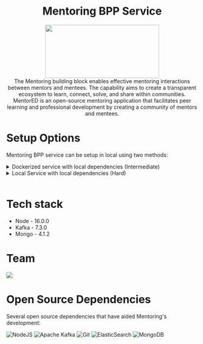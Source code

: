 <div align="center">

# Mentoring BPP Service

<a href="https://shikshalokam.org/elevate/">
<img
    src="https://shikshalokam.org/wp-content/uploads/2021/06/elevate-logo.png"
    height="140"
    width="300"
  />
</a>

</br>
The Mentoring building block enables effective mentoring interactions between mentors and mentees. The capability aims to create a transparent ecosystem to learn, connect, solve, and share within communities. MentorED is an open-source mentoring application that facilitates peer learning and professional development by creating a community of mentors and mentees.

</div>

# Setup Options

Mentoring BPP service can be setup in local using two methods:

<details><summary>Dockerized service with local dependencies (Intermediate)</summary>

## A. Dockerized Service With Local Dependencies

**Expectation**: Run single docker containerized service with existing local (in host) or remote dependencies.

- Clone the **Mentoring BPP service** repository.

  ```console
  git clone https://github.com/ELEVATE-Project/mentoring-bpp-service.git
  ```

### Local Dependencies Steps

1.  Update dependency (Mongo, Kafka etc) IP addresses in .env with "**host.docker.internal**".

    Eg:

    ```properties
    #MongoDb Connectivity Url
    MONGODB_URL = mongodb://host.docker.internal:27017/dsep-mentoring
    #Kafka Host Server URL
    KAFKA_URL = host.docker.external:9092
    #Mentoring service URI
    MENTORING_URI= host.docker.external:3000/mentoring
    ```

2.  Build the docker image.
    ```console
    /ELEVATE/mentoring-bpp-service$ docker build -t elevate/mentoring-bpp:1.0 .
    ```
3.  Run the docker container.

    - For Mac & Windows with docker v18.03+:

      ```console
      $ docker run --name mentoring-bpp:1.0 elevate/mentoring-bpp:1.0
      ```

    - For Linux:

      ```console
      $ docker run --name mentoring-bpp --add-host=host.docker.internal:host-gateway elevate/mentoring-bpp:1.0`
      ```

      Refer [this](https://stackoverflow.com/a/24326540) for more information.

### Remote Dependencies Steps

1.  Update dependency (Mongo, Kafka etc) Ip addresses in .env with respective remote server IPs.

    Eg:

    ```properties
    #Elastic Search Server URL
    ELASTIC_NODE = 10.1.2.34:9200
    #Kafka Host Server URL
    KAFKA_URL = 11.2.3.45:9092
    #Mentoring service URI
    MENTORING_URI= dev.elevate-apis.shikshalokam.org/mentoring
    ```

2.  Build the docker image.
    ```console
    /ELEVATE/mentoring-bpp-service$ docker build -t elevate/mentoring-bpp:1.0 .
    ```
3.  Run the docker container.

    ```console
    $ docker run --name elevate/mentoring-bpp:1.0 elevate/mentoring-bpp:1.0 .
    ```

</details>

<details><summary>Local Service with local dependencies (Hard)</summary>

## B. Local Service With Local Dependencies

**Expectation**: Run a single service with existing local dependencies in the host (**Non-Docker Implementation**).

### Steps

1.  Install required tools & dependencies

    Install any IDE (eg: VScode)

    Install Nodejs: https://nodejs.org/en/download/

    Install Kafka: https://kafka.apache.org/quickstart

    Install MongoDB: https://docs.mongodb.com/manual/installation/

    Install Robo-3T: ​​ https://robomongo.org/

2.  Clone the **Mentoring BPP service** repository.

    ```console
    git clone https://github.com/ELEVATE-Project/mentoring-bpp-service.git
    ```

3.  Add **.env** file to the project directory

        Create a **.env** file in **src** directory of the project and copy these environment variables into it.

    ```properties
    APPLICATION_PORT=3005
    NODE_ENV = development
    BECKN_BG_URI=https://gateway.becknprotocol.io/bg
    BECKN_REGISTRY_URI=https://registry.becknprotocol.io/subscribers
    CITY=std:080
    COUNTRY=IND
    DOMAIN=dsep:mentoring
    BPP_ID=bpp:3005
    BPP_URI=http://bpp:3005/bpp-2
    REDIS_HOST = redis://redis:6379
    ROOT_ROUTE=/bpp-2
    BPP_NAME="SL BPP #2"
    BPP_CODE="sl-bpp-2"
    BPP_SYMBOL="<i class="fas fa-user-graduate"></i>"
    SUBSCRIBER_ID=<Beckn Registry Subscriber Id>
    UNIQUE_ID='sl23rws98uf09s8u'
    PRIVATE_KEY=<Beckn Registry Private Key>
    PUBLIC_KEY=<Beckn Registry Public Key>
    AUTH_ENABLED=false
    DISABLE_PROXY_AUTH=true
    BPP_CATALOG_URI='http://bpp-catalog:3009/bpp-catalog'
    MONGODB_URL=mongodb://mongo:27017/dsep-mentoring
    MENTORING_INTERNAL_ACCESS_TOKEN=Fgn1xT7pmCK9PSxVt7yr
    MENTORING_URI='http://mentoring:3000/mentoring'
    BPP_TTL='PT10M'
    SCHEMA_CORE_VERSION='1.0.0'
    ON_CONFIRM_ACTION='on_confirm'
    ON_CONFIRM_ROUTE='/on_confirm'
    ON_SELECT_ACTION='on_select'
    ON_SELECT_ROUTE='/on_select'
    ON_STATUS_ACTION='on_status'
    ON_STATUS_ROUTE='/on_status'
    ON_CANCEL_ACTION='on_cancel'
    ON_CANCEL_ROUTE='/on_cancel'
    ON_SEARCH_ACTION='on_search'
    ON_SEARCH_ROUTE='/on_search'
    ON_INIT_ACTION='on_init'
    ON_INIT_ROUTE='/on_init'

    CATALOG_GET_FULFILLMENT_ROUTE='/get-fulfillment/:fulfillmentId'
    CATALOG_GET_SESSION_ROUTE='/get-session/:sessionId'
    CATALOG_GET_STATUS_BODY_ROUTE='/get-status-body/:sessionId/:fulfillmentId'
    MENTORING_SESSION_ENROLL_ROUTE='/v1/sessions/enroll'
    MENTORING_SESSION_UNENROLL_ROUTE='/v1/sessions/unEnroll'
    CATALOG_SEARCH_ROUTE='/search'

    BPP_SHORT_DESCRIPTION='The official dev DSEP BPP Of ShikshaLokam.'
    BPP_LONG_DESCRIPTION="ShikshaLokam's dev BPP act as the provider platform for enabling discovery of mentorship sessions on DSEP open-network."
    BPP_IMAGE='https://shikshalokam.org/wp-content/uploads/2021/06/elevate-logo.png'
    BPP_IMAGE_TYPE='md'
    BPP_IMAGE_WIDTH='400'
    BPP_IMAGE_HEIGHT='200'
    SHOULD_SIGN_CALLBACK_REQUESTS='true'
    ```

4.  Install Npm packages

    ```console
    ELEVATE/mentoring-bpp-service/src$ npm install
    ```

5.  Start Mentoring server

    ```console
    ELEVATE/mentoring-bpp-service/src$ npm start
    ```

</details>

</br>

# Tech stack

- Node - 16.0.0
- Kafka - 7.3.0
- Mongo - 4.1.2

# Team

<a href="https://github.com/ELEVATE-Project/mentoring-bpp-service/graphs/contributors">
  <img src="https://contrib.rocks/image?repo=ELEVATE-Project/mentoring-bpp-service" />
</a>

# Open Source Dependencies

Several open source dependencies that have aided Mentoring's development:

![NodeJS](https://img.shields.io/badge/node.js-6DA55F?style=for-the-badge&logo=node.js&logoColor=white)
![Apache Kafka](https://img.shields.io/badge/Apache%20Kafka-000?style=for-the-badge&logo=apachekafka)
![Git](https://img.shields.io/badge/git-%23F05033.svg?style=for-the-badge&logo=git&logoColor=white)
![ElasticSearch](https://img.shields.io/badge/-ElasticSearch-005571?style=for-the-badge&logo=elasticsearch)
![MongoDB](https://img.shields.io/badge/MongoDB-%234ea94b.svg?style=for-the-badge&logo=mongodb&logoColor=white)
